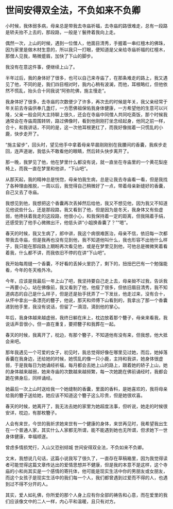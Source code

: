 # 世间安得双全法，不负如来不负卿

小时候，我体弱多病，母亲总是带我去寺庙祈福，去寺庙的路很难走，总有一段路是轿夫抬不上去的，那段路，一般是丫鬟搀着我向上走。

偶然一次，上山的时候，遇到一位僧人，他面目清秀，手握着一串红檀木的佛珠，因为家里是做木材生意的，所以我只一打眼，便知道是父亲给寺庙祈福的红檀木，那僧人见我，略微蹙眉，加快了下山的脚步。

我没有在意这件事，便继续上山了。

半年过后，我的身体好了很多，也可以自己来寺庙了，在那条难走的路上，我又遇见了他，不同的是，我们四目相对时，我内心稍有波澜，而他，耳根略红，但他依然不慌乱，抬头合十同我说“阿弥陀佛，施主慢走”。

我身体好了很多，去寺庙的次数便少了许多，再次去的时候是年关，我父亲经常于年关前去寺庙供奉几盏灯，一方愿佛祖保佑我身体健康，一方希望他的生意可以兴隆，父亲一般会同大主持聊上很久，还会在寺庙中同僧人共同吃斋饭，那个时候我通常会在寺庙周围转转，路过佛像时，看到他刚刚打坐念经起身，他同之前一样，合十，和我讲话，不同的是，这一次他耳根更红了，而我好像揣着一只慌乱的小鹿，快步走开了。

“施主留步”，回头时，望见他手中拿着母亲早晨刚刚别在我腰间的香囊，我疾步走回，连声道谢，我低头不敢看他的眼睛，然后转头快步离开了。

那一晚，我梦见了他，他在梦里什么都没有说，就一直坐在寺庙里的一个黄花梨座椅上，而我一直在梦里和他讲，“下山吧”。

从那天起，我的精神总是恍惚，母亲怕我生病，总是让我去寺庙看一看，但是我找了各种理由推脱，一周以后，我觉得自己稍微好了一点，带着母亲新缝好的香囊，自己又去了寺庙。

我想见到他，我想把这个香囊再次丢掉然后给他，我又不想见他，因为我又不知道见他说些什么，还是那段路，我又看到了他，但是因为是冬天，我身体又有些虚弱，他搀扶着我走的这段路，他很小心，和我保持着一定的距离，但我隔着手绢，还感受到了他手心微微出汗，他低头讲“小姐换香囊了？”“嗯”。

春天的时候，我又生病了，郎中讲，我这个病很难医治，母亲不信，依旧每一次都带我去寺庙，但是我再也没有见到他，我不知道他叫什么，我也形容不出他什么样子，我只能在那段路上期盼再次看见他，或是在梦里见到他，可他总是微微笑着看着我，什么都不讲，而我依旧不停的在讲“下山吧”。

我开始每周缝一个香囊，不好看的丢掉火里扔了，剩下的，扭扭巴巴有一个勉强能看，今年的冬天格外冷。

今年，应该是我最后一年上山了吧，我坚持要自己走上去，母亲拗不过我，告诉我一再要小心，站在佛像前，我又看到了他，他瘦了很多，但依旧眉目清秀，我不知道病态的自己是什么样子，但是还是抬手抚弄了一下发丝，他走过来，没有合十，从怀中拿出一条漂亮的簪子，他说，那天和师傅下山看到的，我拿出了那一个香囊递到他手里，我没有说话，但留了一滴泪，滴到他的掌心。

年后，我身体越来越虚弱，我终日躺在床上，枕边放着那个簪子，母亲来看我，我说话声音很小，但一直在重复，要把簪子和我葬在一起。

春天的时候，我离开了，枕边，有那个簪子，不知道他有没有来，但我想，他大抵会来吧。


那年我遇见一个可爱的女子，初见时，我总觉得好像在哪里见过她，而后，她掉落香囊在我身边，还给她的时候，她慌乱的像一只小鹿，主持和我讲，她身体很虚弱，于是我每日为她诵经祈福，每月都会去她上山的路上，跟着她的轿子上山，她的身体越来越弱，她来寺庙的次数越来越频繁，每一次她跪在佛前诵经时，我都会跪在佛身后，同样诵经。

她最后一次上山时送给我一个她缝制的香囊，里面的香料，是她喜欢的，我将母亲给我的簪子送给她，她应该不知道这个簪子这么珍贵，但是她很欢喜。

春天的时候，她离开了，我无法去她的家里为她超度法事，但听说，她走的时候很安详，枕边，有那枚簪子。

人会有来世，今世的我祈求她来世有一个健康的身体，来世再见时，我希望我出生在一个普通人家，其实什么人家都无所谓，能不能遇到她也无所谓，但求她下一世身体健康，幸福顺遂。


曾虑多情损梵行，入山又恐别倾城
世间安得双全法，不负如来不负卿。


文末，我想说几句话，这篇小说我写了很久了，一直存在草稿箱里，因为我觉得读者可能觉得这篇文章传达出的爱情思想并不健康，但是我的本意不是这样，这个寺庙的小和尚其实是一个感情的寄托体，他可能是现实生活中你的男朋友或女朋友，而这个女孩子是现实生活中的我们每一个人，我们都曾遇到过爱而不得的人，也遇到过不得不分开的人。

其实，爱人如礼佛，你所爱的那个人身上应有你全部的祷告和心意，而在爱里的我们应该像文中的二人一样，内心平和温暖，且只有对方。